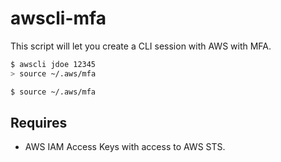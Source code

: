 # awscli-mfa

This script will let you create a CLI session with AWS with MFA.

```bash
$ awscli jdoe 12345
> source ~/.aws/mfa

$ source ~/.aws/mfa
```

## Requires
- AWS IAM Access Keys with access to AWS STS.
